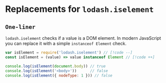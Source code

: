 # Replacements for `lodash.iselement`

## `One-liner`

`lodash.iselement` checks if a value is a DOM element. In modern JavaScript you can replace it with a simple `instanceof Element` check.

```js
var isElement = require('lodash.iselement') // [!code --]
const isElement = (value) => value instanceof Element // [!code ++]

console.log(isElement(document.body)) // true
console.log(isElement('<body>'))      // false
console.log(isElement({ nodeType: 1 })) // false
```
